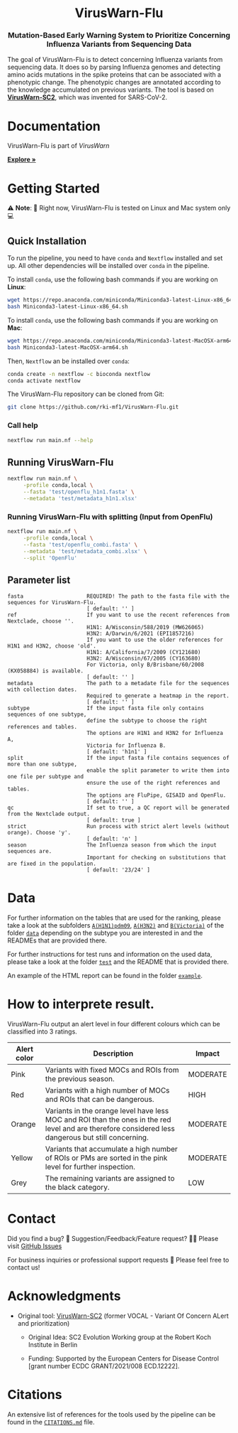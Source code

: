 <div id="top"></div>

<div align="center">
<h1 align="center"> VirusWarn-Flu </h1>
<h3 align="center"> Mutation-Based Early Warning System to Prioritize Concerning Influenza Variants from Sequencing Data </h3>
</div>

The goal of VirusWarn-Flu is to detect concerning Influenza variants from sequencing data.
It does so by parsing Influenza genomes and detecting amino acids mutations in the spike proteins that can be associated with a phenotypic change. The phenotypic changes are annotated according to the knowledge accumulated on previous variants. 
The tool is based on <a href="https://github.com/rki-mf1/VirusWarn-SC2"><strong>VirusWarn-SC2</strong></a>, which was invented for SARS-CoV-2.


# Documentation

VirusWarn-Flu is part of *VirusWarn*

<a href="https://rki-mf1.github.io/viruswarn-doc/"><strong>Explore »</strong></a>


# Getting Started

⚠️ **Note**: 🔌 Right now, VirusWarn-Flu is tested on Linux and Mac system only 💻 

## Quick Installation

To run the pipeline, you need to have `conda` and `Nextflow` installed and set up.
All other dependencies will be installed over `conda` in the pipeline.

To install `conda`, use the following bash commands if you are working on **Linux**:
```bash
wget https://repo.anaconda.com/miniconda/Miniconda3-latest-Linux-x86_64.sh
bash Miniconda3-latest-Linux-x86_64.sh
```

To install `conda`, use the following bash commands if you are working on **Mac**:
```bash
wget https://repo.anaconda.com/miniconda/Miniconda3-latest-MacOSX-arm64.sh
bash Miniconda3-latest-MacOSX-arm64.sh
```

Then, `Nextflow` an be installed over `conda`:
```bash
conda create -n nextflow -c bioconda nextflow
conda activate nextflow
```

The VirusWarn-Flu repository can be cloned from Git:
```bash
git clone https://github.com/rki-mf1/VirusWarn-Flu.git
```

### Call help

```bash
nextflow run main.nf --help
```

## Running VirusWarn-Flu

```bash
nextflow run main.nf \
     -profile conda,local \
     --fasta 'test/openflu_h1n1.fasta' \
     --metadata 'test/metadata_h1n1.xlsx'
```

### Running VirusWarn-Flu with splitting (Input from OpenFlu)

```bash
nextflow run main.nf \
     -profile conda,local \
     --fasta 'test/openflu_combi.fasta' \
     --metadata 'test/metadata_combi.xlsx' \
     --split 'OpenFlu'
```

## Parameter list

```
fasta                    REQUIRED! The path to the fasta file with the sequences for VirusWarn-Flu.
                         [ default: '' ]
ref                      If you want to use the recent references from Nextclade, choose ''.
                         H1N1: A/Wisconsin/588/2019 (MW626065)
                         H3N2: A/Darwin/6/2021 (EPI1857216)
                         If you want to use the older references for H1N1 and H3N2, choose 'old'.
                         H1N1: A/California/7/2009 (CY121680)
                         H3N2: A/Wisconsin/67/2005 (CY163680)
                         For Victoria, only B/Brisbane/60/2008 (KX058884) is available.
                         [ default: '' ]
metadata                 The path to a metadate file for the sequences with collection dates.
                         Required to generate a heatmap in the report.
                         [ default: '' ]
subtype                  If the input fasta file only contains sequences of one subtype, 
                         define the subtype to choose the right references and tables.
                         The options are H1N1 and H3N2 for Influenza A,
                         Victoria for Influenza B.
                         [ default: 'h1n1' ]
split                    If the input fasta file contains sequences of more than one subtype, 
                         enable the split parameter to write them into one file per subtype and 
                         ensure the use of the right references and tables.
                         The options are FluPipe, GISAID and OpenFlu.
                         [ default: '' ]
qc                       If set to true, a QC report will be generated from the Nextclade output.
                         [ default: true ]
strict                   Run process with strict alert levels (without orange). Choose 'y'.
                         [ default: 'n' ]
season                   The Influenza season from which the input sequences are.
                         Important for checking on substitutions that are fixed in the population.
                         [ default: '23/24' ]
```


# Data

For further information on the tables that are used for the ranking, please take a look at the subfolders [`A(H1N1)pdm09`](data/A(H1N1)pdm09/), [`A(H3N2)`](data/A(H3N2)/) and [`B(Victoria)`](data/B(Victoria)/) of the folder [`data`](data/) depending on the subtype you are interested in and the READMEs that are provided there.

For further instructions for test runs and information on the used data, please take a look at the folder [`test`](test/) and the README that is provided there.

An example of the HTML report can be found in the folder [`example`](example/).


# How to interprete result.

VirusWarn-Flu output an alert level in four different colours which can be classified into 3 ratings.

| Alert color | Description |      Impact | 
| ----------- | ----------- | ----------- |
| Pink | Variants with fixed MOCs and ROIs from the previous season. | MODERATE |
| Red | Variants with a high number of MOCs and ROIs that can be dangerous.     | HIGH |
| Orange | Variants in the orange level have less MOC and ROI than the ones in the red level and are therefore considered less dangerous but still concerning.   | MODERATE |
| Yellow | Variants that accumulate a high number of ROIs or PMs are sorted in the pink level for further inspection.   | MODERATE |
| Grey | The remaining variants are assigned to the black category.             | LOW |


# Contact

Did you find a bug? 🐛 Suggestion/Feedback/Feature request? 👨‍💻
Please visit [GitHub Issues](https://github.com/rki-mf1/VirusWarn-Flu/issues)

For business inquiries or professional support requests 🍺
Please feel free to contact us!


# Acknowledgments

* Original tool: [VirusWarn-SC2](https://github.com/rki-mf1/VirusWarn-SC2) (former VOCAL - Variant Of Concern ALert and prioritization)

    * Original Idea: SC2 Evolution Working group at the Robert Koch Institute in Berlin

    * Funding: Supported by the European Centers for Disease Control [grant number ECDC GRANT/2021/008 ECD.12222].


# Citations

An extensive list of references for the tools used by the pipeline can be found in the [`CITATIONS.md`](CITATIONS.md) file.